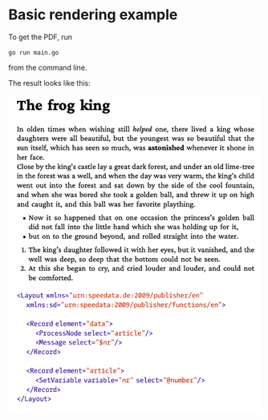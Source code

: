 # Basic rendering example

To get the PDF, run

    go run main.go

from the command line.

The result looks like this:

![HTML rendered text in PDF](result.png)

